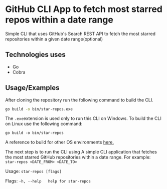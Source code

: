 
# GitHub CLI App to fetch most starred repos within a date range

Simple CLI that uses GitHub's Search REST API to fetch the most starred repositories within a given date range(optional)

## Technologies uses

- Go
- Cobra



## Usage/Examples

After cloning the repository run the following command to build the CLI.
```bash
go build -o bin/star-repos.exe
```
The ```.exe```extension is used only to run this CLI on Windows. To build the CLI on Linux use the following command:
```
go build -o bin/star-repos
```
A reference to build for other OS environments [here.](https://www.digitalocean.com/community/tutorials/building-go-applications-for-different-operating-systems-and-architectures)

The next step is to run the CLI using
A simple CLI application that fetches the most starred GitHub repositories within a date range. For example:
                  ``` star-repos <DATE_FROM> <DATE_TO>```

Usage:
  ```star-repos [flags]```

Flags:
  ```-h, --help   help for star-repos```
